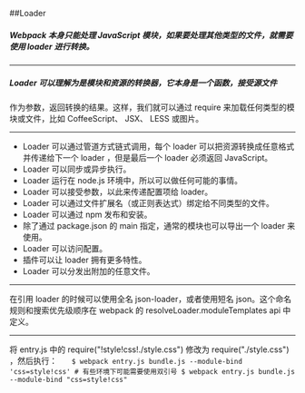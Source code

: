 ##Loader
##### Webpack 本身只能处理 JavaScript 模块，如果要处理其他类型的文件，就需要使用 loader 进行转换。
***
##### Loader 可以理解为是模块和资源的转换器，它本身是一个函数，接受源文件
作为参数，返回转换的结果。这样，我们就可以通过 require 来加载任何类型的模块或文件，比如 CoffeeScript、 JSX、 LESS 或图片。
***
* Loader 可以通过管道方式链式调用，每个 loader 可以把资源转换成任意格式并传递给下一个 loader ，但是最后一个 loader 必须返回 JavaScript。
* Loader 可以同步或异步执行。
* Loader 运行在 node.js 环境中，所以可以做任何可能的事情。
* Loader 可以接受参数，以此来传递配置项给 loader。
* Loader 可以通过文件扩展名（或正则表达式）绑定给不同类型的文件。
* Loader 可以通过 npm 发布和安装。
* 除了通过 package.json 的 main 指定，通常的模块也可以导出一个 loader 来使用。
* Loader 可以访问配置。
* 插件可以让 loader 拥有更多特性。
* Loader 可以分发出附加的任意文件。

***
在引用 loader 的时候可以使用全名 json-loader，或者使用短名 json。这个命名规则和搜索优先级顺序在 webpack 的 resolveLoader.moduleTemplates api 中定义。
***
将 entry.js 中的 require("!style!css!./style.css") 修改为 require("./style.css") ，然后执行：
`	$ webpack entry.js bundle.js --module-bind 'css=style!css'
	# 有些环境下可能需要使用双引号
	$ webpack entry.js bundle.js --module-bind "css=style!css"`